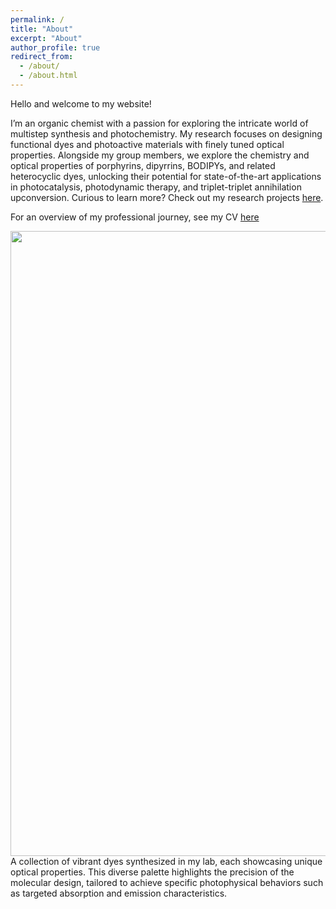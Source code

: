 ```yaml
---
permalink: /
title: "About"
excerpt: "About"
author_profile: true
redirect_from: 
  - /about/
  - /about.html
---
```


Hello and welcome to my website!

I’m an organic chemist with a passion for exploring the intricate world of multistep synthesis and photochemistry. My research focuses on designing functional dyes and photoactive materials with finely tuned optical properties. Alongside my group members, we explore the chemistry and optical properties of porphyrins, dipyrrins, BODIPYs, and related heterocyclic dyes, unlocking their potential for state-of-the-art applications in photocatalysis, photodynamic therapy, and triplet-triplet annihilation upconversion.
Curious to learn more? Check out my research projects [here](https://mihafil.github.io/academic//research/).

For an overview of my professional journey, see my CV [here](https://mihafil.github.io/academic/files/Filatov-CV-February-2025.pdf)

<img src="https://mihafil.github.io/academic/images/vials.jpg" width="1000" height="auto" align="left"/>

A collection of vibrant dyes synthesized in my lab, each showcasing unique optical properties. This diverse palette highlights the precision of the molecular design, tailored to achieve specific photophysical behaviors such as targeted absorption and emission characteristics.

 

